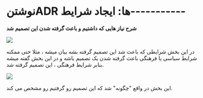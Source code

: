 # نوشتنADR ها: ایجاد شرایط-----------

**شرح نیاز هایی که داشتیم و باعث گرفته شدن این تصمیم شد**

![](Pasted%20image%2020240401121908.png)

در این بخش شرایطی که باعث شد این تصمیم گرفته بشه بیان میشه ، مثلا حتی ممکنه شرایط سیاسی یا فرهنگی باعث گرفته شدن یک تصمیم باشه و در این بخش گفته میشه بنابر شرایط فرهنگی ، این تصمیم گرفته شد.

![](Pasted%20image%2020240401121816.png)

این بخش در واقع "چگونه" شد که این تصمیم رو گرفتیم رو مشخص می کند.